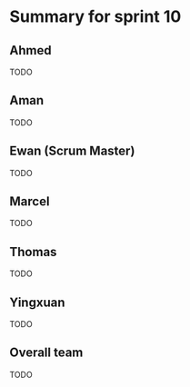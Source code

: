# Summary for sprint 10

## Ahmed

TODO

## Aman

TODO


## Ewan (Scrum Master)
TODO


## Marcel 

TODO

## Thomas

TODO

## Yingxuan

TODO

## Overall team

TODO

